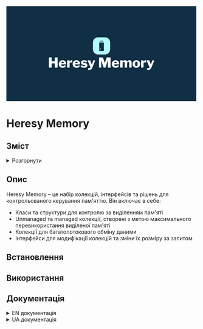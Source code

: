 <img src="docs/Images/logo.png?raw=true" alt="Heresy Memory" width="500px" height="250px"/>

# Heresy Memory

## Зміст

<details>
<summary>Розгорнути</summary>

- [Опис](#опис)
- [Встановлення](#встановлення)
- [Використання](#використання)
- [Документація](#документація)

</details>

## Опис

Heresy Memory – це набір колекцій, інтерфейсів та рішень для контрольованого керування пам'яттю. Він включає в себе:
* Класи та структури для контролю за виділенням пам'яті
* Unmanaged та managed колекції, створені з метою максимального перевикористання виділеної пам'яті
* Колекції для багатопотокового обміну даними
* Інтерфейси для модифікації колекцій та зміни їх розміру за запитом

## Встановлення

## Використання

## Документація

<details>
<summary>EN документація</summary>

* [Алокації](docs/en/Allocations.md)
* [Інтерфейси колекцій](docs/en/Collection%20interfaces.md)
* [MPMC Циркулярний Буфер](docs/en/MPMC%20Circular%20Buffers.md)

</details>

<details>
<summary>UA документація</summary>

* [Алокації](docs/ua/Allocations.md)
* [Інтерфейси колекцій](docs/ua/Collection%20interfaces.md)
* [MPMC Циркулярний Буфер](docs/ua/MPMC Circular Buffer.md)

</details>